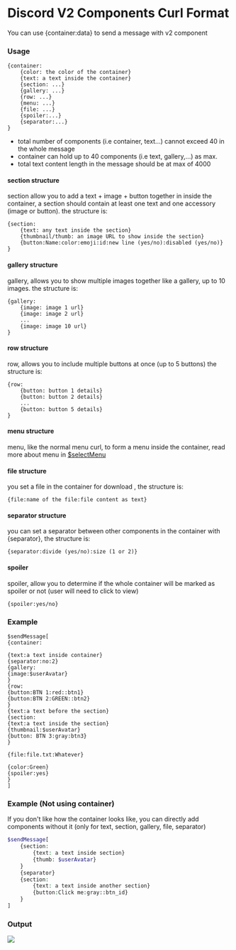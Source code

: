 # Discord V2 Components Curl Format
You can use {container:data} to send a message with v2 component

### Usage
```
{container:
	{color: the color of the container}
	{text: a text inside the container}
	{section: ...}
	{gallery: ...}
	{row: ...}
	{menu: ...}
	{file: ...}
	{spoiler:...}
	{separator:...}
}
```
* total number of components (i.e container, text...) cannot exceed 40 in the whole message
* container can hold up to 40 components (i.e text, gallery,...) as max.
* total text content length in the message should be at max of 4000

#### section structure
section allow you to add a text + image + button together in inside the container, a section should contain at least one text and one accessory (image or button).
the structure is:
```
{section:
	{text: any text inside the section}
	{thumbnail/thumb: an image URL to show inside the section}
	{button:Name:color:emoji:id:new line (yes/no):disabled (yes/no)}
}
```
 
#### gallery structure
gallery, allows you to show multiple images together like a gallery, up to 10 images.
the structure is:
```
{gallery:
	{image: image 1 url}
	{image: image 2 url}
	...
	{image: image 10 url}
}
```

#### row structure
row, allows you to include multiple buttons at once (up to 5 buttons)
the structure is:
```
{row:
	{button: button 1 details}
	{button: button 2 details}
	...
	{button: button 5 details}
}
```

#### menu structure
menu, like the normal menu curl, to form a menu inside the container, read more about menu in [$selectMenu](../Text/Components/selectMenu.md)

#### file structure
you set a file in the container for download , the structure is:
```
{file:name of the file:file content as text}
```

#### separator structure
you can set a separator between other components in the container with {separator}, the structure is:
```
{separator:divide (yes/no):size (1 or 2)}
```

#### spoiler
spoiler, allow you to determine if the whole container will be marked as spoiler or not (user will need to click to view)
```
{spoiler:yes/no}
```

### Example
```
$sendMessage[
{container:

{text:a text inside container}
{separator:no:2}
{gallery:
{image:$userAvatar}
}
{row:
{button:BTN 1:red::btn1}
{button:BTN 2:GREEN::btn2}
}
{text:a text before the section}
{section:
{text:a text inside the section}
{thumbnail:$userAvatar}
{button: BTN 3:gray:btn3}
}

{file:file.txt:Whatever}

{color:Green}
{spoiler:yes}
}
]
```

### Example (Not using container)
If you don't like how the container looks like, you can directly add components without it (only for text, section, gallery, file, separator)
```php
$sendMessage[
	{section:
		{text: a text inside section}
		{thumb: $userAvatar}
	}
	{separator}
	{section:
		{text: a text inside another section}
		{button:Click me:gray::btn_id}
	}
]
```
### Output
![](https://i.imgur.com/v8DYvPY.png)